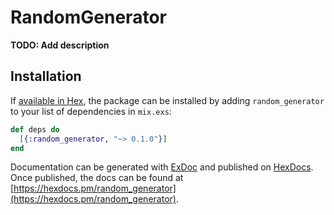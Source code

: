 # RandomGenerator

**TODO: Add description**

## Installation

If [available in Hex](https://hex.pm/docs/publish), the package can be installed
by adding `random_generator` to your list of dependencies in `mix.exs`:

```elixir
def deps do
  [{:random_generator, "~> 0.1.0"}]
end
```

Documentation can be generated with [ExDoc](https://github.com/elixir-lang/ex_doc)
and published on [HexDocs](https://hexdocs.pm). Once published, the docs can
be found at [https://hexdocs.pm/random_generator](https://hexdocs.pm/random_generator).

